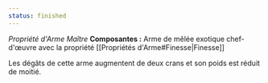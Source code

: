 ```yaml
---
status: finished
---
```

_Propriété d'Arme Maître_
__Composantes :__ Arme de mêlée exotique chef-d'œuvre avec la propriété [[Propriétés d'Arme#Finesse|Finesse]]

Les dégâts de cette arme augmentent de deux crans et son poids est réduit de moitié.